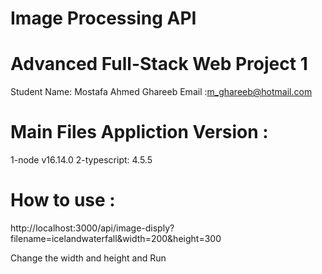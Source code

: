 # Image Processing API
 Advanced Full-Stack Web Project 1
 =================================
 Student Name: Mostafa Ahmed Ghareeb
 Email :m_ghareeb@hotmail.com

 Main Files Appliction Version :
 ======================
 1-node v16.14.0
 2-typescript: 4.5.5

How to use :
===========
http://localhost:3000/api/image-disply?filename=icelandwaterfall&width=200&height=300

Change the width and height and  Run 
